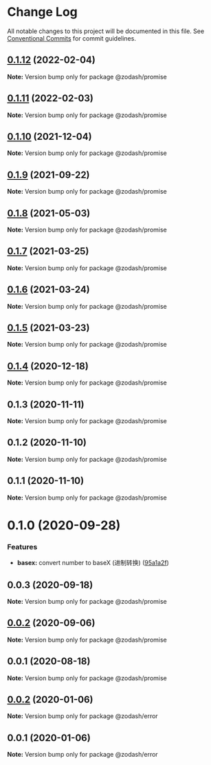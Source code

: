 # Change Log

All notable changes to this project will be documented in this file.
See [Conventional Commits](https://conventionalcommits.org) for commit guidelines.

## [0.1.12](https://github.com/zcorky/zodash/compare/@zodash/promise@0.1.11...@zodash/promise@0.1.12) (2022-02-04)

**Note:** Version bump only for package @zodash/promise





## [0.1.11](https://github.com/zcorky/zodash/compare/@zodash/promise@0.1.10...@zodash/promise@0.1.11) (2022-02-03)

**Note:** Version bump only for package @zodash/promise





## [0.1.10](https://github.com/zcorky/zodash/compare/@zodash/promise@0.1.9...@zodash/promise@0.1.10) (2021-12-04)

**Note:** Version bump only for package @zodash/promise





## [0.1.9](https://github.com/zcorky/zodash/compare/@zodash/promise@0.1.8...@zodash/promise@0.1.9) (2021-09-22)

**Note:** Version bump only for package @zodash/promise





## [0.1.8](https://github.com/zcorky/zodash/compare/@zodash/promise@0.1.7...@zodash/promise@0.1.8) (2021-05-03)

**Note:** Version bump only for package @zodash/promise





## [0.1.7](https://github.com/zcorky/zodash/compare/@zodash/promise@0.1.6...@zodash/promise@0.1.7) (2021-03-25)

**Note:** Version bump only for package @zodash/promise





## [0.1.6](https://github.com/zcorky/zodash/compare/@zodash/promise@0.1.5...@zodash/promise@0.1.6) (2021-03-24)

**Note:** Version bump only for package @zodash/promise





## [0.1.5](https://github.com/zcorky/zodash/compare/@zodash/promise@0.1.4...@zodash/promise@0.1.5) (2021-03-23)

**Note:** Version bump only for package @zodash/promise





## [0.1.4](https://github.com/zcorky/zodash/compare/@zodash/promise@0.1.3...@zodash/promise@0.1.4) (2020-12-18)

**Note:** Version bump only for package @zodash/promise





## 0.1.3 (2020-11-11)

**Note:** Version bump only for package @zodash/promise





## 0.1.2 (2020-11-10)

**Note:** Version bump only for package @zodash/promise





## 0.1.1 (2020-11-10)

**Note:** Version bump only for package @zodash/promise





# 0.1.0 (2020-09-28)


### Features

* **basex:** convert number to baseX (进制转换) ([95a1a2f](https://github.com/zcorky/zodash/commit/95a1a2f361d73de5caa3b8e297c1643e97e40983))





## 0.0.3 (2020-09-18)

**Note:** Version bump only for package @zodash/promise





## [0.0.2](https://github.com/zcorky/zodash/compare/@zodash/promise@0.0.1...@zodash/promise@0.0.2) (2020-09-06)

**Note:** Version bump only for package @zodash/promise





## 0.0.1 (2020-08-18)

**Note:** Version bump only for package @zodash/promise





## [0.0.2](https://github.com/zcorky/zodash/compare/@zodash/error@0.0.1...@zodash/error@0.0.2) (2020-01-06)

**Note:** Version bump only for package @zodash/error





## 0.0.1 (2020-01-06)

**Note:** Version bump only for package @zodash/error
